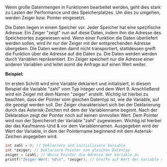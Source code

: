 Wenn große Datenmengen in Funktionen bearbeitet werden, geht dies stark zu Lasten der Performance und des Speicherplatzes.
Um dies zu umgehen, werden Zeiger bzw. Pointer eingesetzt.

Die Daten liegen in einem Speicher vor. Jeder Speicher hat eine spezifische Adresse.
Ein Zeiger "zeigt" nun auf diese Daten, indem ihm die Adresse des Speicherortes zugewiesen wird.
Wenn einer Funktion die Daten überliefert werden sollen, wird ihr nur der Zeiger mit der entsprechenden Adresse übergeben.
Die Daten werden damit nicht transportiert, stattdessen greift die Funktion über die Adresse auf die Daten zu.
Die Daten werden werden durch Variablen repräsentiert.
Ein Zeiger speichert nur die Adresse einer anderen Variablen und leitet somit die Anfrage auf einen Wert weiter.


**Beispiel:**

Im ersten Schritt wird eine Variable deklariert und initialisiert, in diesem Beispiel die Variable "zahl" vom Typ Integer und dem Wert 9.
Anschließend wird ein Zeiger mit dem Namen "zeiger" erstellt. Wichtig ist hierbei zu beachten,
dass der Pointer vom gleichen Datentyp ist, wie die Variable, auf die gezeigt werden soll.
Der Zeiger charakterisiert sich bei der Deklarierung durch das Asterisk-Zeichen mit dem der Variablenname beginnt.
Nach der Deklaration zeigt der Pointer noch auf keinen sinnvollen Wert.
Dem Pointer wird nun der Speicherort der Variable "zahl" zugewiesen. Wichtig ist hierbei der das Kaufmanns-Und & vor dem Variablennamen.
Ausgegeben wird der Wert der Variable, in dem der Pointername beginnend mit dem Asterisk-Zeichen angegeben wird.


```C
int zahl = 9; // Deklariere und initialisiere Variable
int *zeiger; // Deklariere Pointer vom gleichen Datentyp
zeiger = &zahl; // Weise Pointer die Adresse der Variable zu 
printf("Zeiger-Wert: %d\n", *zeiger); // Greife auf Wert der Variable via Pointer
```
